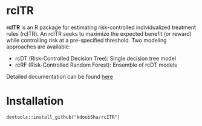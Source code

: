 # rcITR

**rcITR** is an R package for estimating risk-controlled individualized treatment rules (rcITR). An rcITR seeks to maximize the expected benefit (or reward) while controlling risk at a pre-specified threshold. Two modeling approaches are available:

- rcDT (Risk-Controlled Decision Tree): Single decision tree model
- rcRF (Risk-Controlled Random Forest): Ensemble of rcDT models 

Detailed documentation can be found <a href = "https://github.com/kdoub5ha/rcITR/inst/doc/rcITR-vignette.html" target="_blank">here</a>

# Installation
```{r, echo = TRUE, eval = FALSE, warning = FALSE, error = FALSE, message = FALSE}
devtools::install_github("kdoub5ha/rcITR")
```
